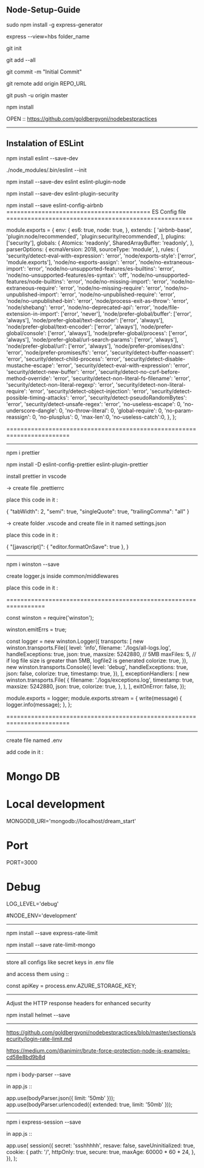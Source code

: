 ## Node-Setup-Guide
sudo npm install -g express-generator

express --view=hbs folder_name

git init

git add --all

git commit -m "Initial Commit"

git remote add origin REPO_URL

git push -u origin master

npm install


OPEN :: https://github.com/goldbergyoni/nodebestpractices

***************************************************************************************
## Instalation of ESLint

npm install eslint --save-dev

./node_modules/.bin/eslint --init

npm install --save-dev eslint eslint-plugin-node

npm install --save-dev eslint-plugin-security

npm install --save eslint-config-airbnb
========================================= ES Config file =====================================================

module.exports = {
  env: {
    es6: true,
    node: true,
  },
  extends: [
    'airbnb-base',
    'plugin:node/recommended',
    'plugin:security/recommended',
  ],
  plugins: ['security'],
  globals: {
    Atomics: 'readonly',
    SharedArrayBuffer: 'readonly',
  },
  parserOptions: {
    ecmaVersion: 2018,
    sourceType: 'module',
  },
  rules: {
    'security/detect-eval-with-expression': 'error',
    'node/exports-style': ['error', 'module.exports'],
    'node/no-exports-assign': 'error',
    'node/no-extraneous-import': 'error',
    'node/no-unsupported-features/es-builtins': 'error',
    'node/no-unsupported-features/es-syntax': 'off',
    'node/no-unsupported-features/node-builtins': 'error',
    'node/no-missing-import': 'error',
    'node/no-extraneous-require': 'error',
    'node/no-missing-require': 'error',
    'node/no-unpublished-import': 'error',
    'node/no-unpublished-require': 'error',
    'node/no-unpublished-bin': 'error',
    'node/process-exit-as-throw': 'error',
    'node/shebang': 'error',
    'node/no-deprecated-api': 'error',
    'node/file-extension-in-import': ['error', 'never'],
    'node/prefer-global/buffer': ['error', 'always'],
    'node/prefer-global/text-decoder': ['error', 'always'],
    'node/prefer-global/text-encoder': ['error', 'always'],
    'node/prefer-global/console': ['error', 'always'],
    'node/prefer-global/process': ['error', 'always'],
    'node/prefer-global/url-search-params': ['error', 'always'],
    'node/prefer-global/url': ['error', 'always'],
    'node/prefer-promises/dns': 'error',
    'node/prefer-promises/fs': 'error',
    'security/detect-buffer-noassert': 'error',
    'security/detect-child-process': 'error',
    'security/detect-disable-mustache-escape': 'error',
    'security/detect-eval-with-expression': 'error',
    'security/detect-new-buffer': 'error',
    'security/detect-no-csrf-before-method-override': 'error',
    'security/detect-non-literal-fs-filename': 'error',
    'security/detect-non-literal-regexp': 'error',
    'security/detect-non-literal-require': 'error',
    'security/detect-object-injection': 'error',
    'security/detect-possible-timing-attacks': 'error',
    'security/detect-pseudoRandomBytes': 'error',
    'security/detect-unsafe-regex': 'error',
    'no-useless-escape': 0,
    'no-underscore-dangle': 0,
    'no-throw-literal': 0,
    'global-require': 0,
    'no-param-reassign': 0,
    'no-plusplus': 0,
    'max-len':0,
    'no-useless-catch':0,
  },
};


========================================================================

***************************************************************************************

npm i prettier

npm install -D eslint-config-prettier eslint-plugin-prettier
 
install prettier in vscode

-> create file .prettierrc

place this code in it :

{
    "tabWidth": 2,
    "semi": true,
    "singleQuote": true,
    "trailingComma": "all"
}

-> create folder .vscode and create file in it named settings.json

place this code in it :


{
    "[javascript]": {
        "editor.formatOnSave": true
    },
}


***************************************************************************************

npm i winston --save

create logger.js inside common/middlewares


place this code in it :

=================================================================

const winston = require('winston');

winston.emitErrs = true;

const logger = new winston.Logger({
  transports: [
    new winston.transports.File({
      level: 'info',
      filename: './logs/all-logs.log',
      handleExceptions: true,
      json: true,
      maxsize: 5242880, // 5MB
      maxFiles: 5, // if log file size is greater than 5MB, logfile2 is generated
      colorize: true,
    }),
    new winston.transports.Console({
      level: 'debug',
      handleExceptions: true,
      json: false,
      colorize: true,
      timestamp: true,
    }),
  ],
  exceptionHandlers: [
    new winston.transports.File(
      {
        filename: './logs/exceptions.log',
        timestamp: true,
        maxsize: 5242880,
        json: true,
        colorize: true,
      },
    ),
  ],
  exitOnError: false,
});


module.exports = logger;
module.exports.stream = {
  write(message) {
    logger.info(message);
  },
};

========================================================================

***************************************************************************************

create file named .env

add code in it :


# Mongo DB
# Local development
MONGODB_URI='mongodb://localhost/dream_start'

# Port
PORT=3000

# Debug 
LOG_LEVEL='debug'

#NODE_ENV='development'

***************************************************************************************


npm install --save express-rate-limit

npm install --save rate-limit-mongo


***************************************************************************************

store all configs like secret keys in .env file

and access them using ::

const apiKey = process.env.AZURE_STORAGE_KEY;

***************************************************************************************

Adjust the HTTP response headers for enhanced security

npm install helmet --save


***************************************************************************************
https://github.com/goldbergyoni/nodebestpractices/blob/master/sections/security/login-rate-limit.md

https://medium.com/@animirr/brute-force-protection-node-js-examples-cd58e8bd9b8d


***************************************************************************************

npm i body-parser --save

in app.js ::

app.use(bodyParser.json({ limit: '50mb' }));
app.use(bodyParser.urlencoded({ extended: true, limit: '50mb' }));


***************************************************************************************

npm i express-session --save

in app.js ::

app.use(
  session({
    secret: 'ssshhhhh',
    resave: false,
    saveUninitialized: true,
    cookie: {
      path: '/',
      httpOnly: true,
      secure: true,
      maxAge: 60000 * 60 * 24,
    },
  }),
);

